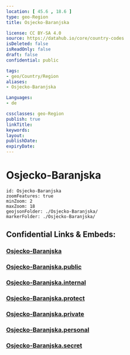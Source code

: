 ```yaml
---
location: [ 45.6 , 18.6 ] 
type: geo-Region
title: Osjecko-Baranjska

license: CC BY-SA 4.0
source: https://datahub.io/core/country-codes
isDeleted: false
isReadOnly: false
draft: false
confidential: public

tags:
- geo/Country/Region
aliases:
- Osjecko-Baranjska

Languages:
- de

cssclasses: geo-Region
publish: true
linkTitle: 
keywords: 
layout: 
publishDate: 
expiryDate: 
---
```


# Osjecko-Baranjska

```leaflet
id: Osjecko-Baranjska
zoomFeatures: true 
minZoom: 2 
maxZoom: 18
geojsonFolder: ./Osjecko-Baranjska/
markerFolder: ./Osjecko-Baranjska/
```


## Confidential Links & Embeds: 

### [Osjecko-Baranjska](/_Standards/Earth/Continent/Europe/Europe~Central/Croatia/Counties/Osjecko-Baranjska.md) 

### [Osjecko-Baranjska.public](/_public/Earth/Continent/Europe/Europe~Central/Croatia/Counties/Osjecko-Baranjska.public.md) 

### [Osjecko-Baranjska.internal](/_internal/Earth/Continent/Europe/Europe~Central/Croatia/Counties/Osjecko-Baranjska.internal.md) 

### [Osjecko-Baranjska.protect](/_protect/Earth/Continent/Europe/Europe~Central/Croatia/Counties/Osjecko-Baranjska.protect.md) 

### [Osjecko-Baranjska.private](/_private/Earth/Continent/Europe/Europe~Central/Croatia/Counties/Osjecko-Baranjska.private.md) 

### [Osjecko-Baranjska.personal](/_personal/Earth/Continent/Europe/Europe~Central/Croatia/Counties/Osjecko-Baranjska.personal.md) 

### [Osjecko-Baranjska.secret](/_secret/Earth/Continent/Europe/Europe~Central/Croatia/Counties/Osjecko-Baranjska.secret.md)


